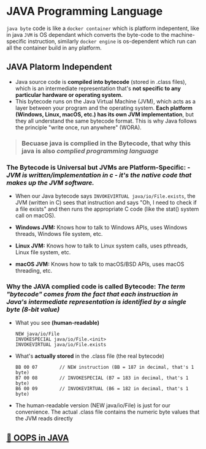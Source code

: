 # **JAVA Programming Language**

`java byte` code is like a `docker container` which is platform indepentent, like in java `JVM` is OS dependant which converts the byte-code to the machine-specific instruction, similarly `docker engine` is os-dependent which run can all the container build in any platform.

## **JAVA Platorm Independent**

- Java source code is **compiled into bytecode** (stored in .class files), which is an intermediate representation that's **not specific to any particular hardware or operating system.**
- This bytecode runs on the Java Virtual Machine (JVM), which acts as a layer between your program and the operating system. **Each platform (Windows, Linux, macOS, etc.) has its own JVM implementation**, but they all understand the same bytecode format. This is why Java follows the principle "write once, run anywhere" (WORA).

> ### Becuase java is complied in the **Bytecode**, that why this java is also _complied programming language_

### **The Bytecode is Universal but JVMs are Platform-Specific: -** _JVM is written/implementation in c - it's the native code that makes up the JVM software._

- When our Java bytecode says `INVOKEVIRTUAL java/io/File.exists`, the JVM (written in C) sees that instruction and says "Oh, I need to check if a file exists" and then runs the appropriate C code (like the stat() system call on macOS).

- **Windows JVM:** Knows how to talk to Windows APIs, uses Windows threads, Windows file system, etc.
- **Linux JVM:** Knows how to talk to Linux system calls, uses pthreads, Linux file system, etc.
- **macOS JVM:** Knows how to talk to macOS/BSD APIs, uses macOS threading, etc.

### **Why the JAVA complied code is called Bytecode:** _The term "bytecode" comes from the fact that each instruction in Java's intermediate representation is identified by a single byte (8-bit value)_

- What you see **(human-readable)**

  ```class
  NEW java/io/File
  INVOKESPECIAL java/io/File.<init>
  INVOKEVIRTUAL java/io/File.exists
  ```

- What's **actually stored** in the .class file (the real bytecode)

  ```bytecode
  BB 00 07        // NEW instruction (BB = 187 in decimal, that's 1 byte)
  B7 00 08        // INVOKESPECIAL (B7 = 183 in decimal, that's 1 byte)
  B6 00 09        // INVOKEVIRTUAL (B6 = 182 in decimal, that's 1 byte)
  ```

- The human-readable version (NEW java/io/File) is just for our convenience. The actual .class file contains the numeric byte values that the JVM reads directly

## **[🔗 OOPS in JAVA](./javalang/oopsinjava.md)**

